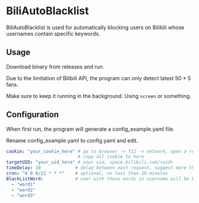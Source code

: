 # BiliAutoBlacklist

BiliAutoBlacklist is used for automatically blocking users on Bilibili whose usernames contain specific keywords.

## Usage 

Download binary from releases and run.

Due to the limitation of Bilibili API, the program can only detect latest 50 * 5 fans.

Make sure to keep it running in the background. Using `screen` or something.

## Configuration

When first run, the program will generate a config_example.yaml file.

Rename config_example.yaml to config.yaml and edit.

```yaml
cookie: "your_cookie_here" # go to browser -> f12 -> network, open a request to "api.bilibili.com"
                           # copy all cookie to here
targetUID: "your_uid_here" # your uid, space.bilibili.com/<uid>
timeDelay: 10             # delay between each request, suggest more than 10
cron: "0 0 0/12 * * *"    # optional, no less than 10 minutes
BlackListWord:            # user with these words in username will be blocked
  - "word1"
  - "word2"
  - "word3"
```

